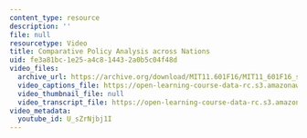 ```yaml
---
content_type: resource
description: ''
file: null
resourcetype: Video
title: Comparative Policy Analysis across Nations
uid: fe3a81bc-1e25-a4c8-1443-2a0b5c04f48d
video_files:
  archive_url: https://archive.org/download/MIT11.601F16/MIT11_601F16_s04_300k.mp4
  video_captions_file: https://open-learning-course-data-rc.s3.amazonaws.com/11-601-introduction-to-environmental-policy-and-planning-fall-2016/e294e0eae1db5d26ab8e3c3892110fab_U_sZrNjbj1I.vtt
  video_thumbnail_file: null
  video_transcript_file: https://open-learning-course-data-rc.s3.amazonaws.com/11-601-introduction-to-environmental-policy-and-planning-fall-2016/f532ed4ac620e938106a089ef9946d02_U_sZrNjbj1I.pdf
video_metadata:
  youtube_id: U_sZrNjbj1I
---
```

